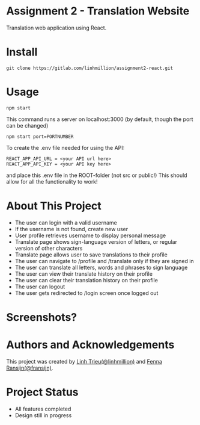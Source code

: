 # Assignment 2 - Translation Website
Translation web application using React.
# Install
```
git clone https://gitlab.com/linhmillion/assignment2-react.git
```
# Usage
```
npm start
```
This command runs a server on localhost:3000 (by default, though the port can be changed)
```
npm start port=PORTNUMBER
```
To create the .env file needed for using the API:
```
REACT_APP_API_URL = <your API url here>
REACT_APP_API_KEY = <your API key here>
```
and place this .env file in the ROOT-folder (not src or public!)
This should allow for all the functionality to work! 

# About This Project
* The user can login with a valid username
* If the username is not found, create new user
* User profile retrieves username to display personal message
* Translate page shows sign-language version of letters, or regular version of other characters
* Translate page allows user to save translations to their profile
* The user can navigate to /profile and /translate only if they are signed in
* The user can translate all letters, words and phrases to sign language
* The user can view their translate history on their profile
* The user can clear their translation history on their profile
* The user can logout
* The user gets redirected to /login screen once logged out
# Screenshots?

# Authors and Acknowledgements
This project was created by [Linh Trieu(@linhmillion)](@linhmillion) and [Fenna Ransijn(@fransijn)](@fransijn). 

# Project Status
* All features completed
* Design still in progress
